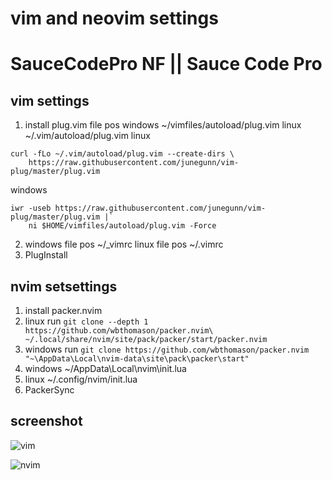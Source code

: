 # vim and neovim settings
# SauceCodePro NF || Sauce Code Pro
## vim settings
1. install plug.vim
file pos windows ~/vimfiles/autoload/plug.vim  linux ~/.vim/autoload/plug.vim
linux
``` shell
curl -fLo ~/.vim/autoload/plug.vim --create-dirs \
    https://raw.githubusercontent.com/junegunn/vim-plug/master/plug.vim
```
windows
``` shell
iwr -useb https://raw.githubusercontent.com/junegunn/vim-plug/master/plug.vim |`
    ni $HOME/vimfiles/autoload/plug.vim -Force
```
2. windows file pos ~/_vimrc 
linux file pos ~/.vimrc
3. PlugInstall

## nvim setsettings
1. install packer.nvim
2. linux     run `git clone --depth 1 https://github.com/wbthomason/packer.nvim\ ~/.local/share/nvim/site/pack/packer/start/packer.nvim`
3. windows   run `git clone https://github.com/wbthomason/packer.nvim "~\AppData\Local\nvim-data\site\pack\packer\start"`
4. windows   ~/AppData\Local\nvim\init.lua
5. linux     ~/.config/nvim/init.lua
6. PackerSync
## screenshot
![vim](https://github.com/Monody-x/vimconfig/blob/main/vim.png)

![nvim](https://github.com/Monody-x/vimconfig/blob/main/nvim1.png)
